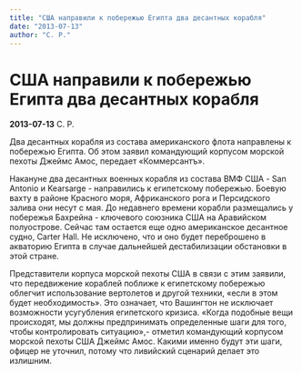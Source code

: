 ```yaml
---
title: "США направили к побережью Египта два десантных корабля"
date: "2013-07-13"
author: "С. Р."
---
```


# США направили к побережью Египта два десантных корабля

**2013-07-13** С. Р.

Два десантных корабля из состава американского флота направлены к побережью Египта. Об этом заявил командующий корпусом морской пехоты Джеймс Амос, передает «Коммерсантъ».

Накануне два десантных военных корабля из состава ВМФ США - San Antonio и Kearsarge - направились к египетскому побережью. Боевую вахту в районе Красного моря, Африканского рога и Персидского залива они несут с мая. До недавнего времени корабли размещались у побережья Бахрейна - ключевого союзника США на Аравийском полуострове. Сейчас там остается еще одно американское десантное судно, Carter Hall. Не исключено, что и оно будет переброшено в акваторию Египта в случае дальнейшей дестабилизации обстановки в этой стране.



Представители корпуса морской пехоты США в связи с этим заявили, что передвижение кораблей поближе к египетскому побережью облегчит использование вертолетов и другой техники, «если в этом будет необходимость». Это означает, что Вашингтон не исключает возможности усугубления египетского кризиса. «Когда подобные вещи происходят, мы должны предпринимать определенные шаги для того, чтобы контролировать ситуацию»,- отметил командующий корпусом морской пехоты США Джеймс Амос. Какими именно будут эти шаги, офицер не уточнил, потому что ливийский сценарий делает это излишним.